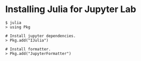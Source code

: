 # Installing Julia for Jupyter Lab

```
$ julia
> using Pkg

# Install jupyter dependencies.
> Pkg.add("IJulia")

# Install formatter.
> Pkg.add("JupyterFormatter")
```